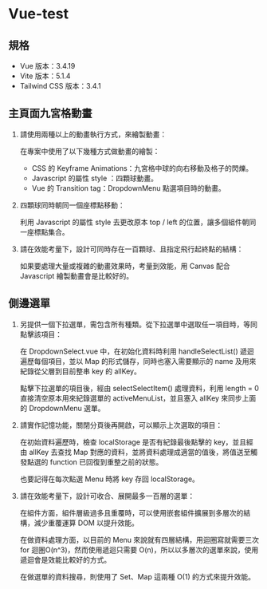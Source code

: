 # Vue-test

## 規格

- Vue 版本：3.4.19
- Vite 版本：5.1.4
- Tailwind CSS 版本：3.4.1

## 主頁面九宮格動畫
1. 請使用兩種以上的動畫執行方式，來繪製動畫：

    在專案中使用了以下幾種方式做動畫的繪製：
     - CSS 的 Keyframe Animations：九宮格中球的向右移動及格子的閃爍。
     - Javascript 的屬性 style ：四顆球動畫。
     - Vue 的 Transition tag：DropdownMenu 點選項目時的動畫。

2. 四顆球同時朝同一個座標點移動：
    
    利用 Javascript 的屬性 style 去更改原本 top / left 的位置，讓多個組件朝同一座標點集合。

3. 請在效能考量下，設計可同時存在一百顆球、且指定飛行起終點的結構：

    如果要處理大量或複雜的動畫效果時，考量到效能，用 Canvas 配合 Javascript 繪製動畫會是比較好的。

## 側邊選單

1. 另提供一個下拉選單，需包含所有種類。從下拉選單中選取任一項目時，等同點擊該項目：

    在 DropdownSelect.vue 中，在初始化資料時利用 handleSelectList() 遞迴遍歷每個項目，並以 Map 的形式儲存，同時也塞入需要顯示的 name 及用來紀錄從父層到目前整串 key 的 allKey。

    點擊下拉選單的項目後，經由 selectSelectItem() 處理資料，利用 length = 0 直接清空原本用來紀錄選單的 activeMenuList，並且塞入 allKey 來同步上面的 DropdownMenu 選單。

2. 請實作記憶功能，關閉分頁後再開啟，可以顯示上次選取的項目：

    在初始資料遍歷時，檢查 localStorage 是否有紀錄最後點擊的 key，並且經由 allKey 去查找 Map 對應的資料，並將資料處理成適當的值後，將值送至觸發點選的 function 已回復到重整之前的狀態。
    
    也要記得在每次點選 Menu 時將 key 存回 localStorage。

3. 請在效能考量下，設計可收合、展開最多一百層的選單：

    在組件方面，組件層級過多且重覆時，可以使用嵌套組件擴展到多層次的結構，減少重覆運算 DOM 以提升效能。
    
    在做資料處理方面，以目前的 Menu 來說就有四層結構，用迴圈寫就需要三次 for 迴圈O(n^3)，然而使用遞迴只需要 O(n)，所以以多層次的選單來說，使用遞迴會是效能比較好的方式。

    在做選單的資料搜尋，則使用了 Set、Map 這兩種 O(1) 的方式來提升效能。